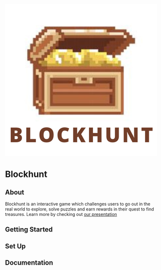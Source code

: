 ![alt text](./src/assets/ETHToronto%20Blockhunt%20Logo.png)
# Blockhunt

## About 
Blockhunt is an interactive game which challenges users to go out in the real world to explore, solve puzzles and earn rewards in their quest to find treasures. Learn more by checking out [our presentation](./public/ETHToronto%20Hackathon%20Blockhunt-2.pdf)

## Getting Started

## Set Up

## Documentation
